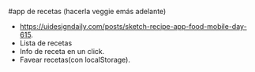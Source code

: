#app de recetas (hacerla veggie emás adelante)


- https://uidesigndaily.com/posts/sketch-recipe-app-food-mobile-day-615.
- Lista de recetas
- Info de receta en un click.
- Favear recetas(con localStorage).


